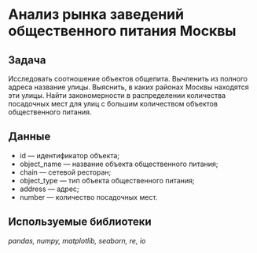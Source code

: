 # Анализ рынка заведений общественного питания Москвы

## Задача
Исследовать соотношение объектов общепита. Вычленить из полного адреса название улицы. Выяснить, в каких районах Москвы находятся эти улицы. Найти закономерности в распределении количества посадочных мест для улиц с большим количеством объектов общественного питания.

## Данные

- id — идентификатор объекта;
- object_name — название объекта общественного питания;
- chain — сетевой ресторан;
- object_type — тип объекта общественного питания;
- address — адрес;
- number — количество посадочных мест.

## Используемые библиотеки
*pandas, numpy, matplotlib, seaborn, re, io*
